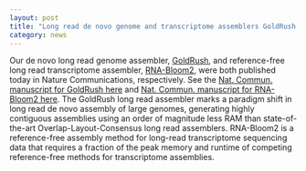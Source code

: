 ```yaml
---  
layout: post  
title: "Long read de novo genome and transcriptome assemblers GoldRush and RNA-Bloom2, published in Nature Communications"
category: news  
--- 
```

Our de novo long read genome assembler, [GoldRush](https://github.com/bcgsc/goldrush), and reference-free long read transcriptome assembler, [RNA-Bloom2](https://github.com/bcgsc/rnabloom), were both published today in Nature Communications, respectively. See the [Nat. Commun. manuscript for GoldRush here](https://doi.org/10.1038/s41467-023-38716-x) and [Nat. Commun. manuscript for RNA-Bloom2 here](https://doi.org/10.1038/s41467-023-38553-y). The GoldRush long read assembler marks a paradigm shift in long read de novo assembly of large genomes, generating highly contiguous assemblies using an order of magnitude less RAM than state-of-the-art Overlap-Layout-Consensus long read assemblers. RNA-Bloom2 is a reference-free assembly method for long-read transcriptome sequencing data that requires a fraction of the peak memory and runtime of competing reference-free methods for transcriptome assemblies.
